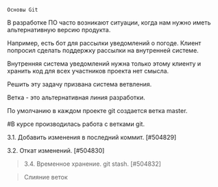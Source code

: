   
    Основы Git
В разработке ПО часто возникают ситуации, когда нам нужно иметь альтернативную версию продукта.

Например, есть бот для рассылки уведомлений о погоде. Клиент попросил сделать поддержку рассылки на внутренней системе.

Внутренняя система уведомлений нужна только этому клиенту и хранить код для всех участников проекта нет смысла.

Решить эту задачу призвана система ветвления.

Ветка - это альтернативная линия разработки.

По умолчанию в каждом проекте git создается ветка master.

#В курсе производилась работа с ветками git.

3.1. Добавить изменения в последний коммит. [#504829]

3.2. Откат изменений. [#504830]

> 3.4. Временное хранение. git stash. [#504832]

> Слияние веток
